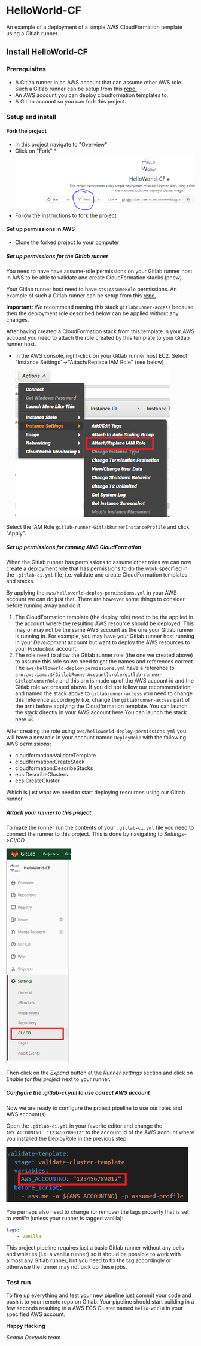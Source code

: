 HelloWorld-CF
==============

An example of a deployment of a simple AWS CloudFormation template using a Gitlab runner.

## Install HelloWorld-CF
### Prerequisites
* A Gitlab runner in an AWS account that can assume other AWS role. Such a Gitlab runner can be setup from this <a href="https://github.com/scaniadevtools/gitlab-runner" target="_blank">repo.</a>
* An AWS account you can deploy cloudformation templates to.
* A Gitlab account so you can fork this project.

### Setup and install

#### Fork the project
* In this project navigate to "Overview"
* Click on "Fork"
*![](images/install-fork.PNG)
* Follow the instructions to fork the project

#### Set up permissions in AWS

* Clone the forked project to your computer

##### Set up permissions for the Gitlab runner

You need to have have assume-role permissions on your Gitlab runner host in AWS to be able to validate and create CloudFormation stacks (phew).

Your Gitlab runner host need to have ``sts:AssumeRole`` permissions. An example of such a Gitlab runner can be setup from this <a href="https://github.com/scaniadevtools/gitlab-runner" target="_blank">repo.</a>

__Important:__ We recommend naming this stack `gitlabrunner-access` because then the deployment role described below can be applied without any changes.


After having created a CloudFormation stack from this template in your AWS account you need to attach the role created by this template to your Gitlab runner host.

* In the AWS console, right-click on your Gitlab runner host EC2. Select "Instance Settings"->"Attach/Replace IAM Role" (see below)
![](images/attach-gitlab-runner-role.PNG)

Select the IAM Role ``gitlab-runner-GitlabRunnerInstanceProfile`` and click "Apply".

##### Set up permissions for running AWS CloudFormation 
When the Gitlab runner has permissions to assume other roles we can now create a deployment role that has permissions to do the work specified in the `.gitlab-ci.yml` file, i.e. validate and create CloudFormation templates and stacks.

By applying the `aws/helloworld-deploy-permissions.yml` in your AWS account we can do just that. There are however some things to consider before running away and do it:

1. The CloudFormation template (the deploy role) need to be the applied in the account where the resulting AWS resource should be deployed. This may or may not be  the same AWS account as the one your Gitlab runner is running in. For example, you may have your Gitlab runner host running in your *Development* account but want to deploy the AWS resources to your *Production* account. 
2. The role need to allow the Gitlab runner role (the one we created above) to assume this role so we need to get the names and references correct.
The `aws/helloworld-deploy-permissions.yml` have a reference to ``arn:aws:iam::${GitlabRunnerAccount}:role/gitlab-runner-GitlabRunnerRole`` and this arn is made up of the AWS account id and the Gitlab role we created above. If you did not follow our recommendation and named the stack above to `gitlabrunner-access` you need to change this reference accordingly (i.e. change the ``gitlabrunner-access`` part of the arn) before applying the Cloudformation template.
You can launch the stack directly in your AWS account here 
You can launch the stack here <a href="https://console.aws.amazon.com/cloudformation/home#/stacks/new?stackName=gitlabrunner-access&amp;templateURL=https://s3-eu-west-1.amazonaws.com/scaniadevtools-aws-templates/helloworld-deploy-permissions.yml" target="_blank"><img src="https://cdn.rawgit.com/buildkite/cloudformation-launch-stack-button-svg/master/launch-stack.svg"></a>

After creating the role using `aws/helloworld-deploy-permissions.yml` you will have a new role in your account named ``DeployRole`` with the following AWS permissions:

* cloudformation:ValidateTemplate
* cloudformation:CreateStack
* cloudformation:DescribeStacks
* ecs:DescribeClusters
* ecs:CreateCluster

Which is just what we need to start deploying resources using our Gitlab runner.


##### Attach your runner to this project
To make the runner run the contents of your `.gitlab-ci.yml` file you need to connect the runner to this project. This is done by navigating to *Settings*->*CI/CD*

![](images/runner-settings.PNG)

Then click on the *Expand* button at the *Runner settings* section and click on *Enable for this project* next to your runner.

##### Configure the .gitlab-ci.yml to use correct AWS account
Now we are ready to configure the project pipeline to use our roles and AWS account(s).

Open the ``.gitlab-ci.yml`` in your favorite editor and change the ``AWS_ACCOUNTNO: "123456789012"`` to the account id of the AWS account where you installed the DeployRole in the previous step.

![](images/configure-gitlab-ci.PNG)

You perhaps also need to change (or remove) the tags property that is set to *vanilla* (unless your runner is tagged vanilla):
```yml
tags:
    - vanilla
```
This project pipeline requires just a basic Gitlab runner without any bells and whistles (i.e. a vanilla runner) so it should be possible to work with almost any Gitlab runner, but you need to fix the tag accordingly or otherwise the runner may not pick up these jobs.

### Test run
To fire up everything and test your new pipeline just commit your code and push it to your remote repo on Gitlab. Your pipeline should start building in a few seconds resulting in a AWS ECS Cluster named ``hello-world`` in your specified AWS account. 

__Happy Hacking__

*Scania Devtools team*











